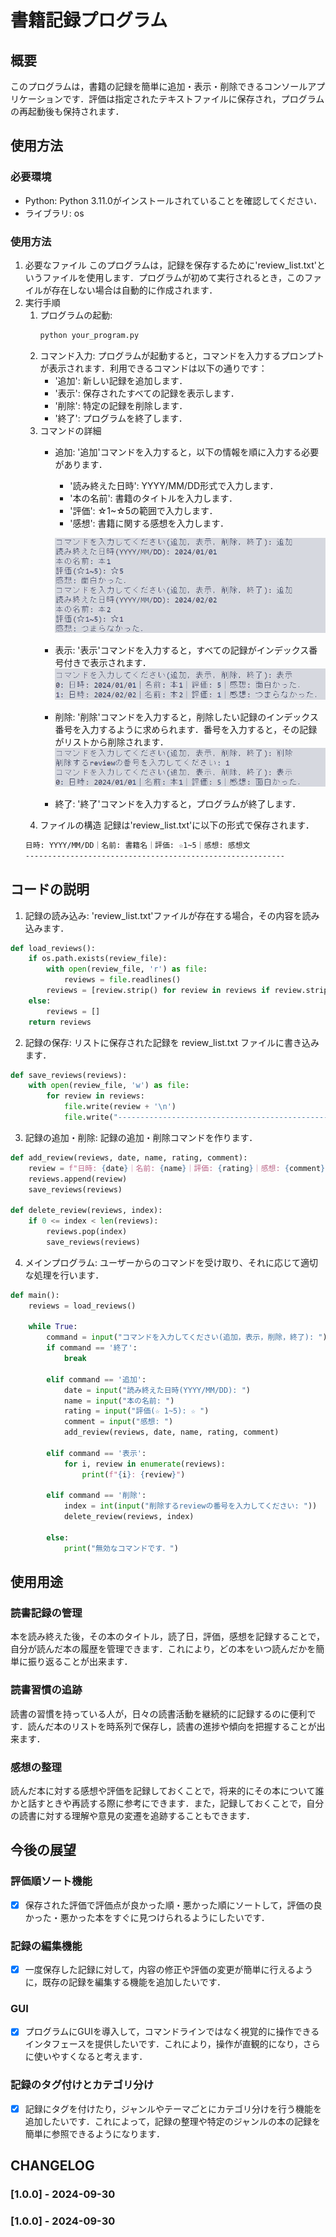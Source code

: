 # 書籍記録プログラム
## 概要
このプログラムは，書籍の記録を簡単に追加・表示・削除できるコンソールアプリケーションです．評価は指定されたテキストファイルに保存され，プログラムの再起動後も保持されます．

## 使用方法
### 必要環境
- Python: Python 3.11.0がインストールされていることを確認してください．
- ライブラリ: os

### 使用方法
1. 必要なファイル
このプログラムは，記録を保存するために'review_list.txt'というファイルを使用します．プログラムが初めて実行されるとき，このファイルが存在しない場合は自動的に作成されます．
2. 実行手順
   1. プログラムの起動: 
      ```bash
      python your_program.py
      ```
   2. コマンド入力:
   プログラムが起動すると，コマンドを入力するプロンプトが表示されます．利用できるコマンドは以下の通りです：
      - '追加': 新しい記録を追加します．
      - '表示': 保存されたすべての記録を表示します．
      - '削除': 特定の記録を削除します．
      - '終了': プログラムを終了します．
   3. コマンドの詳細
      - 追加: '追加'コマンドを入力すると，以下の情報を順に入力する必要があります．
        - '読み終えた日時': YYYY/MM/DD形式で入力します．
        - '本の名前': 書籍のタイトルを入力します．
        - '評価': ☆1~☆5の範囲で入力します．
        - '感想': 書籍に関する感想を入力します．
      
        ![element](add.png)
      - 表示: '表示'コマンドを入力すると，すべての記録がインデックス番号付きで表示されます．
        ![element](print.png)
      - 削除: '削除'コマンドを入力すると，削除したい記録のインデックス番号を入力するように求められます．番号を入力すると，その記録がリストから削除されます．
        ![element](delete.png)
      - 終了: '終了'コマンドを入力すると，プログラムが終了します．
   4. ファイルの構造
   記録は'review_list.txt'に以下の形式で保存されます．
   ```markdown
   日時: YYYY/MM/DD｜名前: 書籍名｜評価: ☆1~5｜感想: 感想文
   ----------------------------------------------------------
   ```

## コードの説明
1. 記録の読み込み: 'review_list.txt'ファイルが存在する場合，その内容を読み込みます．
```python
def load_reviews():
    if os.path.exists(review_file):
        with open(review_file, 'r') as file:
            reviews = file.readlines()
        reviews = [review.strip() for review in reviews if review.strip() != "------------------------------------------------------------------------"]
    else:
        reviews = []
    return reviews
```
2. 記録の保存: リストに保存された記録を review_list.txt ファイルに書き込みます．
```python
def save_reviews(reviews):
    with open(review_file, 'w') as file:
        for review in reviews:
            file.write(review + '\n')
            file.write("------------------------------------------------------------------------\n")
```
3. 記録の追加・削除: 記録の追加・削除コマンドを作ります．
```python
def add_review(reviews, date, name, rating, comment):
    review = f"日時: {date}｜名前: {name}｜評価: {rating}｜感想: {comment}"
    reviews.append(review)
    save_reviews(reviews)

def delete_review(reviews, index):
    if 0 <= index < len(reviews):
        reviews.pop(index)
        save_reviews(reviews)
```
4. メインプログラム: ユーザーからのコマンドを受け取り、それに応じて適切な処理を行います．
```python
def main():
    reviews = load_reviews()

    while True:
        command = input("コマンドを入力してください(追加，表示，削除，終了): ")
        if command == '終了':
            break

        elif command == '追加':
            date = input("読み終えた日時(YYYY/MM/DD): ")
            name = input("本の名前: ")
            rating = input("評価(☆ 1~5): ☆ ")
            comment = input("感想: ")
            add_review(reviews, date, name, rating, comment)

        elif command == '表示':
            for i, review in enumerate(reviews):
                print(f"{i}: {review}")

        elif command == '削除':
            index = int(input("削除するreviewの番号を入力してください: "))
            delete_review(reviews, index)

        else:
            print("無効なコマンドです．")
```

## 使用用途
### 読書記録の管理
本を読み終えた後，その本のタイトル，読了日，評価，感想を記録することで，自分が読んだ本の履歴を管理できます．これにより，どの本をいつ読んだかを簡単に振り返ることが出来ます．
### 読書習慣の追跡
読書の習慣を持っている人が，日々の読書活動を継続的に記録するのに便利です．読んだ本のリストを時系列で保存し，読書の進捗や傾向を把握することが出来ます．
### 感想の整理
読んだ本に対する感想や評価を記録しておくことで，将来的にその本について誰かと話すときや再読する際に参考にできます．また，記録しておくことで，自分の読書に対する理解や意見の変遷を追跡することもできます．

## 今後の展望
### 評価順ソート機能
- [x] 保存された評価で評価点が良かった順・悪かった順にソートして，評価の良かった・悪かった本をすぐに見つけられるようにしたいです．
### 記録の編集機能
- [x] 一度保存した記録に対して，内容の修正や評価の変更が簡単に行えるように，既存の記録を編集する機能を追加したいです．
### GUI
- [x] プログラムにGUIを導入して，コマンドラインではなく視覚的に操作できるインタフェースを提供したいです．これにより，操作が直観的になり，さらに使いやすくなると考えます．
### 記録のタグ付けとカテゴリ分け
- [x] 記録にタグを付けたり，ジャンルやテーマごとにカテゴリ分けを行う機能を追加したいです．これによって，記録の整理や特定のジャンルの本の記録を簡単に参照できるようになります．


## CHANGELOG

### [1.0.0] - 2024-09-30

### [1.0.0] - 2024-09-30
